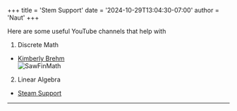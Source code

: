 +++
title = 'Stem Support'
date = '2024-10-29T13:04:30-07:00'
author = 'Naut'
+++

Here are some useful YouTube channels that help with 

1. Discrete Math
- [Kimberly Brehm](https://www.youtube.com/@SawFinMath) </br>
![SawFinMath](/SawFinMath.jpg) 

2. Linear Algebra
- [Steam Support](https://www.youtube.com/playlist?list=PLL6vlkkoIu3iavx4H2kDsmD-JKczNuMul) 
---
